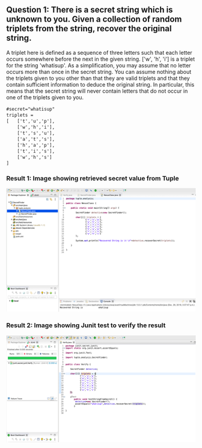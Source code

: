 ## Question 1:​ There is a secret string which is unknown to you. Given a collection of random triplets from the string, recover the original string.
A triplet here is defined as a sequence of three letters such that each letter occurs somewhere before the next in the given string. ['w', 'h', 'i'] is a triplet for the string 'whatisup'.
As a simplification, you may assume that no letter occurs more than once in the secret string.
You can assume nothing about the triplets given to you other than that they are valid triplets and that they contain sufficient information to deduce the original string. In particular, this means that the secret string will never contain letters that do not occur in one of the triplets given to you.

```
#secret="whatisup"
triplets ​= ​
[ 	[​'t'​,​'u'​,​'p'​],
	[​'w'​,​'h'​,​'i'​], 
	[​'t'​,​'s'​,​'u'​],
 	[​'a'​,​'t'​,​'s'​],
 	[​'h'​,​'a'​,​'p'​],
 	[​'t'​,​'i'​,​'s'​],
 	[​'w'​,​'h'​,​'s'​] 
]
```
### Result 1: Image showing retrieved secret value from Tuple ###
<img src="secret-console.png">


### Result 2: Image showing Junit test to verify the result ###
<img src="secret-junit.png">
